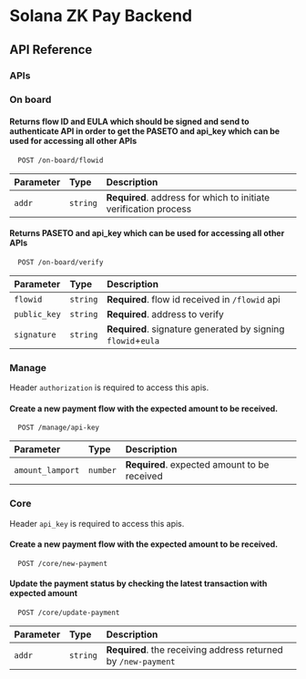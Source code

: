 # Solana ZK Pay Backend

## API Reference

### APIs

### On board

#### Returns flow ID and EULA which should be signed and send to authenticate API in order to get the PASETO and api_key which can be used for accessing all other APIs

```
  POST /on-board/flowid
```

| Parameter | Type     | Description                                                      |
| :-------- | :------- | :--------------------------------------------------------------- |
| `addr`    | `string` | **Required**. address for which to initiate verification process |

#### Returns PASETO and api_key which can be used for accessing all other APIs

```
  POST /on-board/verify
```

| Parameter    | Type     | Description                                                  |
| :----------- | :------- | :----------------------------------------------------------- |
| `flowid`     | `string` | **Required**. flow id received in `/flowid` api              |
| `public_key` | `string` | **Required**. address to verify                              |
| `signature`  | `string` | **Required**. signature generated by signing `flowid`+`eula` |


### Manage

Header `authorization` is required to access this apis.

#### Create a new payment flow with the expected amount to be received.

```
  POST /manage/api-key
```

| Parameter        | Type     | Description                                  |
| :--------------- | :------- | :------------------------------------------- |
| `amount_lamport` | `number` | **Required**. expected amount to be received |

### Core

Header `api_key` is required to access this apis.

#### Create a new payment flow with the expected amount to be received.

```
  POST /core/new-payment
```

#### Update the payment status by checking the latest transaction with expected amount

```
  POST /core/update-payment
```

| Parameter | Type     | Description                                                    |
| :-------- | :------- | :------------------------------------------------------------- |
| `addr`    | `string` | **Required**. the receiving address returned by `/new-payment` |
